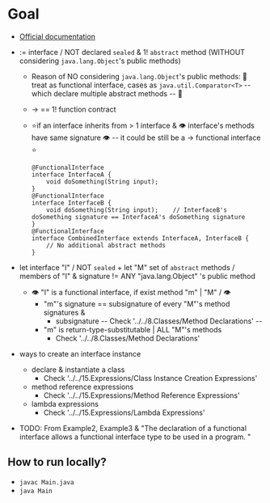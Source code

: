 # Goal
* [Official documentation](https://docs.oracle.com/javase/specs/jls/se22/html/jls-9.html#jls-9.8)

* := interface / NOT declared `sealed` & 1! `abstract` method (WITHOUT considering `java.lang.Object`'s public methods)
  * Reason of NO considering `java.lang.Object`'s public methods:  🧠 treat as functional interface, cases as `java.util.Comparator<T>` -- which declare multiple abstract methods --  🧠
  * -> == 1! function contract
  * ⭐if an interface inherits from > 1 interface & 👁️ interface's methods have same signature 👁️ -- it could be still be a -> functional interface ⭐

    ```
    @FunctionalInterface
    interface InterfaceA {
        void doSomething(String input);
    }
    @FunctionalInterface
    interface InterfaceB {
        void doSomething(String input);    // InterfaceB's doSomething signature == InterfaceA's doSomething signature 
    }
    @FunctionalInterface
    interface CombinedInterface extends InterfaceA, InterfaceB {
        // No additional abstract methods
    }

    ```
* let interface "I" / NOT `sealed` + let "M" set of `abstract` methods / members of "I" & signature != ANY "java.lang.Object" 's public method
  * 👁️ "I" is a functional interface, if exist method "m" | "M" / 👁️ 
    * "m"'s signature ==  subsignature of every "M"'s method signatures & 
      * subsignature -- Check '../../8.Classes/Method Declarations' -- 
    * "m" is return-type-substitutable | ALL "M"'s methods
      * Check '../../8.Classes/Method Declarations'
* ways to create an interface instance
  * declare & instantiate a class
    * Check '../../15.Expressions/Class Instance Creation Expressions'
  * method reference expressions
    * Check '../../15.Expressions/Method Reference Expressions'
  * lambda expressions
    * Check '../../15.Expressions/Lambda Expressions'
* TODO: From Example2, Example3 & "The declaration of a functional interface allows a functional interface type to be used in a program. "

## How to run locally?
* `javac Main.java`
* `java Main`